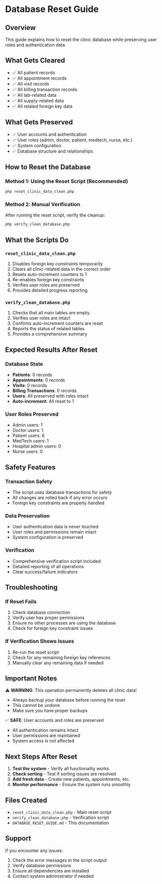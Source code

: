 # Database Reset Guide

## Overview
This guide explains how to reset the clinic database while preserving user roles and authentication data.

## What Gets Cleared
- ✅ All patient records
- ✅ All appointment records  
- ✅ All visit records
- ✅ All billing transaction records
- ✅ All lab-related data
- ✅ All supply-related data
- ✅ All related foreign key data

## What Gets Preserved
- ✅ User accounts and authentication
- ✅ User roles (admin, doctor, patient, medtech, nurse, etc.)
- ✅ System configuration
- ✅ Database structure and relationships

## How to Reset the Database

### Method 1: Using the Reset Script (Recommended)
```bash
php reset_clinic_data_clean.php
```

### Method 2: Manual Verification
After running the reset script, verify the cleanup:
```bash
php verify_clean_database.php
```

## What the Scripts Do

### `reset_clinic_data_clean.php`
1. Disables foreign key constraints temporarily
2. Clears all clinic-related data in the correct order
3. Resets auto-increment counters to 1
4. Re-enables foreign key constraints
5. Verifies user roles are preserved
6. Provides detailed progress reporting

### `verify_clean_database.php`
1. Checks that all main tables are empty
2. Verifies user roles are intact
3. Confirms auto-increment counters are reset
4. Reports the status of related tables
5. Provides a comprehensive summary

## Expected Results After Reset

### Database State
- **Patients**: 0 records
- **Appointments**: 0 records  
- **Visits**: 0 records
- **Billing Transactions**: 0 records
- **Users**: All preserved with roles intact
- **Auto-increment**: All reset to 1

### User Roles Preserved
- Admin users: 1
- Doctor users: 1
- Patient users: 6
- MedTech users: 1
- Hospital admin users: 0
- Nurse users: 0

## Safety Features

### Transaction Safety
- The script uses database transactions for safety
- All changes are rolled back if any error occurs
- Foreign key constraints are properly handled

### Data Preservation
- User authentication data is never touched
- User roles and permissions remain intact
- System configuration is preserved

### Verification
- Comprehensive verification script included
- Detailed reporting of all operations
- Clear success/failure indicators

## Troubleshooting

### If Reset Fails
1. Check database connection
2. Verify user has proper permissions
3. Ensure no other processes are using the database
4. Check for foreign key constraint issues

### If Verification Shows Issues
1. Re-run the reset script
2. Check for any remaining foreign key references
3. Manually clear any remaining data if needed

## Important Notes

⚠️ **WARNING**: This operation permanently deletes all clinic data!
- Always backup your database before running the reset
- This cannot be undone
- Make sure you have proper backups

✅ **SAFE**: User accounts and roles are preserved
- All authentication remains intact
- User permissions are maintained
- System access is not affected

## Next Steps After Reset

1. **Test the system** - Verify all functionality works
2. **Check sorting** - Test if sorting issues are resolved
3. **Add fresh data** - Create new patients, appointments, etc.
4. **Monitor performance** - Ensure the system runs smoothly

## Files Created
- `reset_clinic_data_clean.php` - Main reset script
- `verify_clean_database.php` - Verification script
- `DATABASE_RESET_GUIDE.md` - This documentation

## Support
If you encounter any issues:
1. Check the error messages in the script output
2. Verify database permissions
3. Ensure all dependencies are installed
4. Contact system administrator if needed